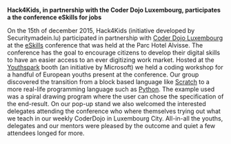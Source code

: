 **Hack4Kids, in partnership with the Coder Dojo Luxembourg, participates a the conference eSkills for jobs**

On the 15th of december 2015, Hack4Kids (initiative developed by Securitymadein.lu) participated in partnership with [Coder Dojo Luxembourg](http://coderdojo.lu) at the [eSkills](http://eskills4jobs.lu/) conference that was held at the Parc Hotel Alvisse. The conference has the goal to encourage citizens to develop their digital skills to have an easier access to an ever digitizing work market. Hosted at the [Youthspark](https://www.microsoft.com/about/corporatecitizenship/en-us/youthspark/youthsparkhub/) booth (an initiative by Microsoft) we held a coding workshop for a handful of European youths present at the conference. Our group discovered the transition from a block based language like [Scratch](https://scratch.mit.edu) to a more real-life programming language such as [Python](https://python.org). The example used was a spiral drawing program where the user can chose the specification of the end-result. On our pop-up stand we also welcomed the interested delegates attending the conference who where themselves trying out what we teach in our weekly CoderDojo in Luxembourg City. All-in-all the youths, delegates and our mentors were pleased by the outcome and quiet a few attendees longed for more.

